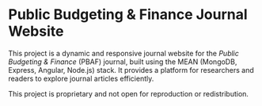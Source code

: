 # Public Budgeting & Finance Journal Website

This project is a dynamic and responsive journal website for the *Public Budgeting & Finance* (PBAF) journal, built using the MEAN (MongoDB, Express, Angular, Node.js) stack. It provides a platform for researchers and readers to explore journal articles efficiently.

This project is proprietary and not open for reproduction or redistribution.
